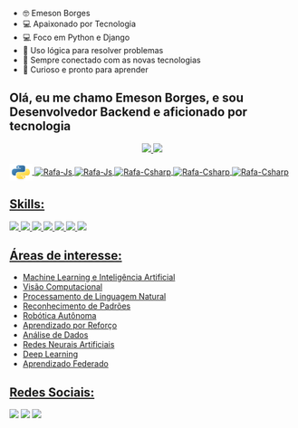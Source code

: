 - 🤓 Emeson Borges
- 💻 Apaixonado por Tecnologia
- 💻 Foco em Python e Django
- 🤔 Uso lógica para resolver problemas
- 📱 Sempre conectado com as novas tecnologias
- 🦝 Curioso e pronto para aprender

## Olá, eu me chamo Emeson Borges, e sou Desenvolvedor Backend e aficionado por tecnologia
<div align="center">
  <a href="https://github.com/Emeson-Borges">
  <img height="180em" src="https://github-readme-stats.vercel.app/api?username=emeson-borges&show_icons=true&theme=dark&include_all_commits=true&count_private=true"/>
  <img height="180em" src="https://github-readme-stats.vercel.app/api/top-langs/?username=emeson-borges&layout=compact&langs_count=7&theme=dark"/>
</div>
</div>
<div style="display: inline_block"><br>
  <img align="center" alt="Rafa-Python" height="30" width="40" src="https://raw.githubusercontent.com/devicons/devicon/master/icons/python/python-original.svg">
  <img align="center" alt="Rafa-Js" height="30" width="40" src="https://cdn.icon-icons.com/icons2/2699/PNG/512/r_project_official_logo_icon_170811.png">
  <img align="center" alt="Rafa-Js" height="30" width="40" src="https://cdn.icon-icons.com/icons2/2107/PNG/512/file_type_delphi_icon_130648.png">
  <img align="center" alt="Rafa-Csharp" height="30" width="40" src="https://cdn.icon-icons.com/icons2/350/PNG/512/bash_36261.png">
  <img align="center" alt="Rafa-Csharp" height="30" width="40" src="https://cdn.icon-icons.com/icons2/627/PNG/512/sql-document-outlined-interface-symbol_icon-icons.com_57504.png">
  <img align="center" alt="Rafa-Csharp" height="30" width="40" src="https://cdn.icon-icons.com/icons2/2667/PNG/512/folder_postgres_icon_161286.png">
</div>
  

## Skills:
<img src="https://img.shields.io/badge/Python-14354C?style=for-the-badge&logo=python&logoColor=white" /> <img src="[https://img.shields.io/badge/R-276DC3?style=for-the-badge&logo=r&logoColor=white](https://img.shields.io/badge/Microsoft_Excel-217346?style=for-the-badge&logo=microsoft-excel&logoColor=white)" /> 
<img src="https://img.shields.io/badge/Power%20BI-F2C811?style=for-the-badge&logo=powerbi&logoColor=white"/>
<img src="https://img.shields.io/badge/SQL-CC2927?style=for-the-badge&logo=microsoft-sql-server&logoColor=white"/>
<img src="https://img.shields.io/badge/Microsoft_Excel-217346?style=for-the-badge&logo=microsoft-excel&logoColor=white"/> <img src="https://img.shields.io/badge/PostgreSQL-316192?style=for-the-badge&logo=postgresql&logoColor=white"/> 
<img src="https://img.shields.io/badge/C-00599C?style=for-the-badge&logo=c&logoColor=white"/>
  
  ##

  ## Áreas de interesse:
- Machine Learning e Inteligência Artificial
- Visão Computacional
- Processamento de Linguagem Natural
- Reconhecimento de Padrões
- Robótica Autônoma
- Aprendizado por Reforço
- Análise de Dados
- Redes Neurais Artificiais
- Deep Learning
- Aprendizado Federado

 ##

 ## Redes Sociais:
<div> 
  <a href="https://www.instagram.com/emesonboorges/" target="_blank"><img src="https://img.shields.io/badge/-Instagram-%23E4405F?style=for-the-badge&logo=instagram&logoColor=white" target="_blank"></a>
  <a href = "mailto:borges2016.leh@gmail.com"><img src="https://img.shields.io/badge/-Gmail-%23333?style=for-the-badge&logo=gmail&logoColor=white" target="_blank"></a>
  <a href="https://www.linkedin.com/in/emeson-borges-1539b3126/" target="_blank"><img src="https://img.shields.io/badge/-LinkedIn-%230077B5?style=for-the-badge&logo=linkedin&logoColor=white" target="_blank"></a> 
 
</div>

##
